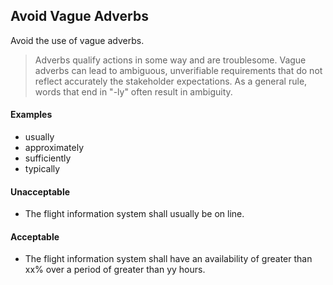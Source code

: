 ## Avoid Vague Adverbs

Avoid the use of vague adverbs.

> Adverbs qualify actions in some way and are troublesome. Vague adverbs can lead to ambiguous, unverifiable requirements that do not reflect accurately the stakeholder expectations. As a general rule, words that end in "-ly" often result in ambiguity.

#### Examples

- usually
- approximately
- sufficiently
- typically

#### Unacceptable

- The flight information system shall usually be on line.

#### Acceptable

- The flight information system shall have an availability of greater than xx% over a period of greater than yy hours.

